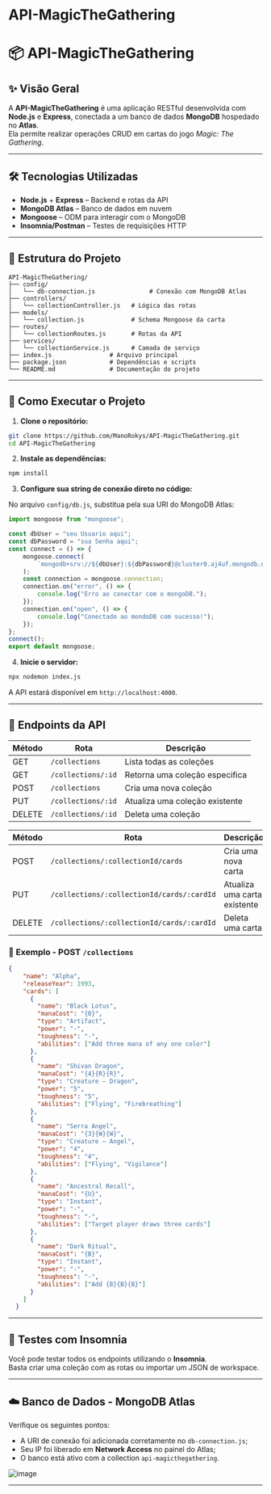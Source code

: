 # API-MagicTheGathering


# 📦 API-MagicTheGathering

## ✨ Visão Geral

A **API-MagicTheGathering** é uma aplicação RESTful desenvolvida com **Node.js** e **Express**, conectada a um banco de dados **MongoDB** hospedado no **Atlas**.  
Ela permite realizar operações CRUD em cartas do jogo *Magic: The Gathering*.

---

## 🛠 Tecnologias Utilizadas

- **Node.js** + **Express** – Backend e rotas da API  
- **MongoDB Atlas** – Banco de dados em nuvem  
- **Mongoose** – ODM para interagir com o MongoDB  
- **Insomnia/Postman** – Testes de requisições HTTP  

---

## 📁 Estrutura do Projeto

```
API-MagicTheGathering/
├── config/
│   └── db-connection.js               # Conexão com MongoDB Atlas
├── controllers/
│   └── collectionController.js   # Lógica das rotas
├── models/
│   └── collection.js             # Schema Mongoose da carta
├── routes/
│   └── collectionRoutes.js       # Rotas da API
├── services/
│   └── collectionService.js      # Camada de serviço
├── index.js                # Arquivo principal
├── package.json            # Dependências e scripts
└── README.md               # Documentação do projeto
```

---

## 🚀 Como Executar o Projeto

1. **Clone o repositório:**

```bash
git clone https://github.com/ManoRokys/API-MagicTheGathering.git
cd API-MagicTheGathering
```

2. **Instale as dependências:**

```bash
npm install
```

3. **Configure sua string de conexão direto no código:**

No arquivo `config/db.js`, substitua pela sua URI do MongoDB Atlas:

```js
import mongoose from "mongoose";

const dbUser = "seu Usuario aqui";
const dbPassword = "sua Senha aqui";
const connect = () => {
    mongoose.connect(
        `mongodb+srv://${dbUser}:${dbPassword}@cluster0.aj4uf.mongodb.net/api-magicthegathering?retryWrites=true&w=majority&appName=Cluster0`
    );
    const connection = mongoose.connection;
    connection.on("error", () => {
        console.log("Erro ao conectar com o mongoDB.");
    });
    connection.on("open", () => {
        console.log("Conectado ao mondoDB com sucesso!");
    });
};
connect();
export default mongoose;
```

4. **Inicie o servidor:**

```bash
npx nodemon index.js
```

A API estará disponível em `http://localhost:4000`.

---

## 📡 Endpoints da API

| Método | Rota         | Descrição                        |
|--------|--------------|----------------------------------|
| GET    | `/collections`     | Lista todas as coleções          |
| GET    | `/collections/:id` | Retorna uma coleção especifica   |
| POST   | `/collections`     | Cria uma nova coleção            |
| PUT    | `/collections/:id` | Atualiza uma coleção existente   |
| DELETE | `/collections/:id` | Deleta uma coleção               |

| Método | Rota         | Descrição                        |
|--------|--------------|----------------------------------|
| POST   | `/collections/:collectionId/cards`         | Cria uma nova carta            |
| PUT    | `/collections/:collectionId/cards/:cardId` | Atualiza uma carta existente   |
| DELETE | `/collections/:collectionId/cards/:cardId` | Deleta uma carta               |

### 🧪 Exemplo - POST `/collections`

```json
{
    "name": "Alpha",
    "releaseYear": 1993,
    "cards": [
      {
        "name": "Black Lotus",
        "manaCost": "{0}",
        "type": "Artifact",
        "power": "-",
        "toughness": "-",
        "abilities": ["Add three mana of any one color"]
      },
      {
        "name": "Shivan Dragon",
        "manaCost": "{4}{R}{R}",
        "type": "Creature — Dragon",
        "power": "5",
        "toughness": "5",
        "abilities": ["Flying", "Firebreathing"]
      },
      {
        "name": "Serra Angel",
        "manaCost": "{3}{W}{W}",
        "type": "Creature — Angel",
        "power": "4",
        "toughness": "4",
        "abilities": ["Flying", "Vigilance"]
      },
      {
        "name": "Ancestral Recall",
        "manaCost": "{U}",
        "type": "Instant",
        "power": "-",
        "toughness": "-",
        "abilities": ["Target player draws three cards"]
      },
      {
        "name": "Dark Ritual",
        "manaCost": "{B}",
        "type": "Instant",
        "power": "-",
        "toughness": "-",
        "abilities": ["Add {B}{B}{B}"]
      }
    ]
  }
```

---

## 🧾 Testes com Insomnia

Você pode testar todos os endpoints utilizando o **Insomnia**.  
Basta criar uma coleção com as rotas ou importar um JSON de workspace.



---

## ☁️ Banco de Dados - MongoDB Atlas

Verifique os seguintes pontos:

- A URI de conexão foi adicionada corretamente no `db-connection.js`;
- Seu IP foi liberado em **Network Access** no painel do Atlas;
- O banco está ativo com a collection `api-magicthegathering`.

![image](https://github.com/user-attachments/assets/76a27518-23c6-433b-9bd6-911d29bed14e)


---

